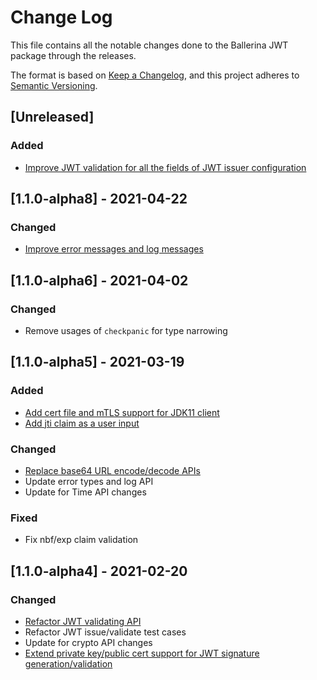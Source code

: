 # Change Log
This file contains all the notable changes done to the Ballerina JWT package through the releases.

The format is based on [Keep a Changelog](https://keepachangelog.com/en/1.0.0/), and this project adheres to [Semantic Versioning](https://semver.org/spec/v2.0.0.html).

## [Unreleased]

### Added
- [Improve JWT validation for all the fields of JWT issuer configuration](https://github.com/ballerina-platform/ballerina-standard-library/issues/1240)

## [1.1.0-alpha8] - 2021-04-22

### Changed
- [Improve error messages and log messages](https://github.com/ballerina-platform/ballerina-standard-library/issues/1242)

## [1.1.0-alpha6] - 2021-04-02

### Changed
- Remove usages of `checkpanic` for type narrowing

## [1.1.0-alpha5] - 2021-03-19

### Added
- [Add cert file and mTLS support for JDK11 client](https://github.com/ballerina-platform/ballerina-standard-library/issues/936)
- [Add jti claim as a user input](https://github.com/ballerina-platform/ballerina-standard-library/issues/1210)

### Changed
- [Replace base64 URL encode/decode APIs](https://github.com/ballerina-platform/ballerina-standard-library/issues/1212)
- Update error types and log API
- Update for Time API changes

### Fixed
- Fix nbf/exp claim validation

## [1.1.0-alpha4] - 2021-02-20

### Changed
- [Refactor JWT validating API](https://github.com/ballerina-platform/ballerina-standard-library/issues/1213)
- Refactor JWT issue/validate test cases
- Update for crypto API changes
- [Extend private key/public cert support for JWT signature generation/validation](https://github.com/ballerina-platform/ballerina-standard-library/issues/822)
